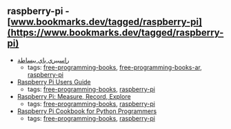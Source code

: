 raspberry-pi - [www.bookmarks.dev/tagged/raspberry-pi](https://www.bookmarks.dev/tagged/raspberry-pi)
---
* [راسبيري باي ببساطة ](http://librebooks.org/simply-raspberry-pi/)
    * tags: [free-programming-books](../tagged/free-programming-books.md), [free-programming-books-ar](../tagged/free-programming-books-ar.md), [raspberry-pi](../tagged/raspberry-pi.md)
* [Raspberry Pi Users Guide](http://www.cs.unca.edu/~bruce/Fall14/360/RPiUsersGuide.pdf)
    * tags: [free-programming-books](../tagged/free-programming-books.md), [raspberry-pi](../tagged/raspberry-pi.md)
* [Raspberry Pi: Measure, Record, Explore](https://leanpub.com/RPiMRE)
    * tags: [free-programming-books](../tagged/free-programming-books.md), [raspberry-pi](../tagged/raspberry-pi.md)
* [Raspberry Pi Cookbook for Python Programmers](https://www.packtpub.com/packt/free-ebook/python-raspberry-pi-cookbook)
    * tags: [free-programming-books](../tagged/free-programming-books.md), [raspberry-pi](../tagged/raspberry-pi.md)
